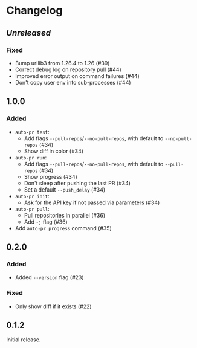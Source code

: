 # Changelog

## _Unreleased_

### Fixed
-   Bump urllib3 from 1.26.4 to 1.26 (#39)
-   Correct debug log on repository pull (#44)
-   Improved error output on command failures (#44)
-   Don't copy user env into sub-processes (#44)

## 1.0.0

### Added
-   `auto-pr test`:
    -   Add flags `--pull-repos`/`--no-pull-repos`, with default to `--no-pull-repos` (#34)
    -   Show diff in color (#34)
-   `auto-pr run`:
    -   Add flags `--pull-repos`/`--no-pull-repos`, with default to `--pull-repos` (#34)
    -   Show progress (#34)
    -   Don't sleep after pushing the last PR (#34)
    -   Set a default `--push_delay` (#34)
-   `auto-pr init`:
    -   Ask for the API key if not passed via parameters (#34)
-   `auto-pr pull`:
    -   Pull repositories in parallel (#36)
    -   Add `-j` flag (#36)
-   Add `auto-pr progress` command (#35)

## 0.2.0

### Added
-   Added `--version` flag (#23)

### Fixed
-   Only show diff if it exists (#22)


## 0.1.2

Initial release.
